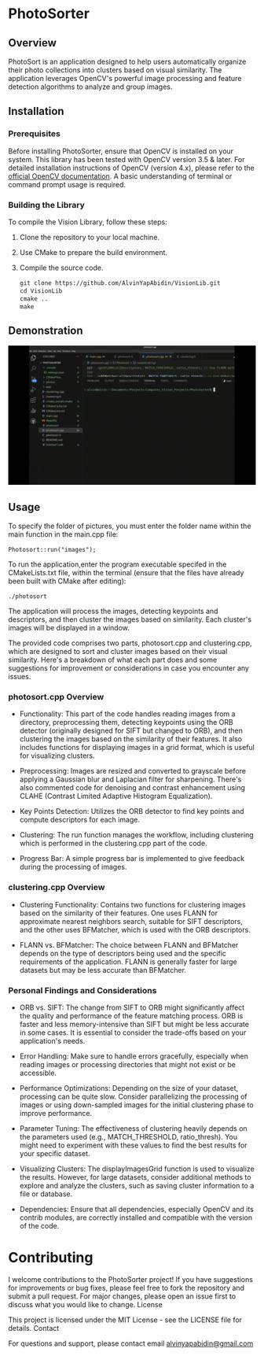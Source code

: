 # PhotoSorter

## Overview

PhotoSort is an application designed to help users automatically organize their photo collections into clusters based on visual similarity. The application leverages OpenCV's powerful image processing and feature detection algorithms to analyze and group images.

## Installation

### Prerequisites

Before installing PhotoSorter, ensure that OpenCV is installed on your system. This library has been tested with OpenCV version 3.5 & later. For detailed installation instructions of OpenCV (version 4.x), please refer to the [official OpenCV documentation](https://docs.opencv.org/master/). A basic understanding of terminal or command prompt usage is required.

### Building the Library

To compile the Vision Library, follow these steps:

1. Clone the repository to your local machine.
2. Use CMake to prepare the build environment.
3. Compile the source code.

       git clone https://github.com/AlvinYapAbidin/VisionLib.git
       cd VisionLib
       cmake ..
       make

## Demonstration
![Alt Text](https://github.com/AlvinYapAbidin/PhotoSorter/blob/main/demorun.gif)

## Usage

To specify the folder of pictures, you must enter the folder name within the main function in the main.cpp file:

    Photosort::run("images");

To run the application,enter the program executable specifed in the CMakeLists.txt file, within the terminal (ensure that the files have already been built with CMake after editing):

    ./photosort

The application will process the images, detecting keypoints and descriptors, and then cluster the images based on similarity. Each cluster's images will be displayed in a window.

The provided code comprises two parts, photosort.cpp and clustering.cpp, which are designed to sort and cluster images based on their visual similarity. Here's a breakdown of what each part does and some suggestions for improvement or considerations in case you encounter any issues.

### photosort.cpp Overview

- Functionality: This part of the code handles reading images from a directory, preprocessing them, detecting keypoints using the ORB detector (originally designed for SIFT but changed to ORB), and then clustering the images based on the similarity of their features. It also includes functions for displaying images in a grid format, which is useful for visualizing clusters.

- Preprocessing: Images are resized and converted to grayscale before applying a Gaussian blur and Laplacian filter for sharpening. There's also commented code for denoising and contrast enhancement using CLAHE (Contrast Limited Adaptive Histogram Equalization).

- Key Points Detection: Utilizes the ORB detector to find key points and compute descriptors for each image.

- Clustering: The run function manages the workflow, including clustering which is performed in the clustering.cpp part of the code.

- Progress Bar: A simple progress bar is implemented to give feedback during the processing of images.

### clustering.cpp Overview

- Clustering Functionality: Contains two functions for clustering images based on the similarity of their features. One uses FLANN for approximate nearest neighbors search, suitable for SIFT descriptors, and the other uses BFMatcher, which is used with the ORB descriptors.

- FLANN vs. BFMatcher: The choice between FLANN and BFMatcher depends on the type of descriptors being used and the specific requirements of the application. FLANN is generally faster for large datasets but may be less accurate than BFMatcher.

### Personal Findings and Considerations

- ORB vs. SIFT: The change from SIFT to ORB might significantly affect the quality and performance of the feature matching process. ORB is faster and less memory-intensive than SIFT but might be less accurate in some cases. It is essential to consider the trade-offs based on your application's needs.

- Error Handling: Make sure to handle errors gracefully, especially when reading images or processing directories that might not exist or be accessible.

- Performance Optimizations: Depending on the size of your dataset, processing can be quite slow. Consider parallelizing the processing of images or using down-sampled images for the initial clustering phase to improve performance.

- Parameter Tuning: The effectiveness of clustering heavily depends on the parameters used (e.g., MATCH_THRESHOLD, ratio_thresh). You might need to experiment with these values to find the best results for your specific dataset.

- Visualizing Clusters: The displayImagesGrid function is used to visualize the results. However, for large datasets, consider additional methods to explore and analyze the clusters, such as saving cluster information to a file or database.

- Dependencies: Ensure that all dependencies, especially OpenCV and its contrib modules, are correctly installed and compatible with the version of the code.

# Contributing

I welcome contributions to the PhotoSorter project! If you have suggestions for improvements or bug fixes, please feel free to fork the repository and submit a pull request. For major changes, please open an issue first to discuss what you would like to change.
License

This project is licensed under the MIT License - see the LICENSE file for details.
Contact

For questions and support, please contact email alvinyapabidin@gmail.com

